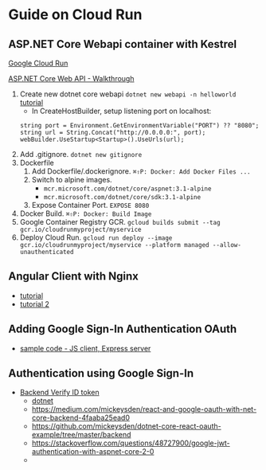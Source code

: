 # Guide on Cloud Run 

## ASP.NET Core Webapi container with Kestrel

[Google Cloud Run](https://cloud.google.com/run)  

[ASP.NET Core Web API - Walkthrough](https://cloud.google.com/run/docs/quickstarts/build-and-deploy#c)   

1. Create new dotnet core webapi `dotnet new webapi -n helloworld` [tutorial](https://medium.com/@laroccanicola/creating-our-first-web-api-with-net-core-2-and-visual-studio-code-on-linux-ubuntu-d5d3458ae989)
   * In CreateHostBuilder, setup listening port on localhost:
    ```
    string port = Environment.GetEnvironmentVariable("PORT") ?? "8080";
    string url = String.Concat("http://0.0.0.0:", port);
    webBuilder.UseStartup<Startup>().UseUrls(url);
    ```
2. Add .gitignore. `dotnet new gitignore`
3. Dockerfile
   1. Add Dockerfile/.dockerignore. `⌘⇧P: Docker: Add Docker Files ...` 
   2. Switch to alpine images. 
      * `mcr.microsoft.com/dotnet/core/aspnet:3.1-alpine`
      * `mcr.microsoft.com/dotnet/core/sdk:3.1-alpine`
   3. Expose Container Port. `EXPOSE 8080`
4. Docker Build. `⌘⇧P: Docker: Build Image`
5. Google Container Registry GCR. `gcloud builds submit --tag gcr.io/cloudrunmyproject/myservice`
6. Deploy Cloud Run. `gcloud run deploy --image gcr.io/cloudrunmyproject/myservice --platform managed --allow-unauthenticated`

## Angular Client with Nginx

  * [tutorial](https://medium.com/@wkrzywiec/build-and-run-angular-application-in-a-docker-container-b65dbbc50be8)
  * [tutorial 2](https://dev.to/usmslm102/containerizing-angular-application-for-production-using-docker-3mhi)

## Adding Google Sign-In Authentication OAuth 

* [sample code - JS client, Express server](https://github.com/momander/serverlesstoolbox/tree/master/dessert-api-rest-sql-auth)


## Authentication using Google Sign-In
  * [Backend Verify ID token](https://developers.google.com/identity/sign-in/web/backend-auth#verify-the-integrity-of-the-id-token)
    * [dotnet](https://stackoverflow.com/questions/44141439/validate-google-id-token-with-c-sharp)
    * https://medium.com/mickeysden/react-and-google-oauth-with-net-core-backend-4faaba25ead0
    * https://github.com/mickeysden/dotnet-core-react-oauth-example/tree/master/backend
    * https://stackoverflow.com/questions/48727900/google-jwt-authentication-with-aspnet-core-2-0
    * 
